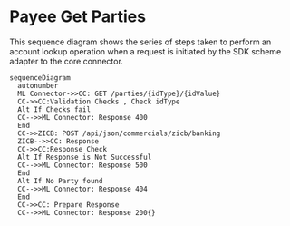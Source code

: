 # Payee Get Parties 
This sequence diagram shows the series of steps taken to perform an account lookup operation when a request is initiated by the SDK scheme adapter to the core connector.

```mermaid
sequenceDiagram
  autonumber
  ML Connector->>CC: GET /parties/{idType}/{idValue}
  CC->>CC:Validation Checks , Check idType
  Alt If Checks fail
  CC-->>ML Connector: Response 400
  End
  CC->>ZICB: POST /api/json/commercials/zicb/banking
  ZICB-->>CC: Response
  CC->>CC:Response Check
  Alt If Response is Not Successful
  CC-->>ML Connector: Response 500
  End
  Alt If No Party found
  CC-->>ML Connector: Response 404
  End
  CC->>CC: Prepare Response
  CC-->>ML Connector: Response 200{}
```
